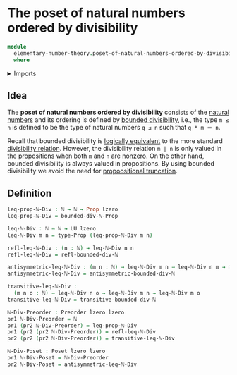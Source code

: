 # The poset of natural numbers ordered by divisibility

```agda
module
  elementary-number-theory.poset-of-natural-numbers-ordered-by-divisibility
  where
```

<details><summary>Imports</summary>

```agda
open import elementary-number-theory.bounded-divisibility-natural-numbers
open import elementary-number-theory.divisibility-natural-numbers
open import elementary-number-theory.equality-natural-numbers
open import elementary-number-theory.multiplication-natural-numbers
open import elementary-number-theory.natural-numbers

open import foundation.dependent-pair-types
open import foundation.empty-types
open import foundation.identity-types
open import foundation.propositional-truncations
open import foundation.propositions
open import foundation.sets
open import foundation.universe-levels

open import order-theory.posets
open import order-theory.preorders
```

</details>

## Idea

The **poset of natural numbers ordered by divisibility** consists of the
[natural numbers](elementary-number-theory.natural-numbers.md) and its ordering
is defined by [bounded divisibility](elementary-number-theory.bounded-divisibility-natural-numbers.md), i.e., the type `m ≤ n` is defined to be the type of natural numbers `q ≤ n` such that `q * m ＝ n`.

Recall that bounded divisibility is [logically equivalent](foundation.logical-equivalences.md) to the more standard [divisibility relation](elementar-number-theory.divisibility-natural-numbers.md). However, the divisibility relation `m | n` is only valued in the [propositions](foundation.propositions.md) when both `m` and `n`
are [nonzero](elementary-number-theory.nonzero-natural-numbers.md). On the other hand, bounded divisibility is always valued in propositions. By using bounded divisibility we avoid the need for [propoositional truncation](foundation.propositional-truncations.md).

## Definition

```agda
leq-prop-ℕ-Div : ℕ → ℕ → Prop lzero
leq-prop-ℕ-Div = bounded-div-ℕ-Prop

leq-ℕ-Div : ℕ → ℕ → UU lzero
leq-ℕ-Div m n = type-Prop (leq-prop-ℕ-Div m n)

refl-leq-ℕ-Div : (n : ℕ) → leq-ℕ-Div n n
refl-leq-ℕ-Div = refl-bounded-div-ℕ

antisymmetric-leq-ℕ-Div : (m n : ℕ) → leq-ℕ-Div m n → leq-ℕ-Div n m → m ＝ n
antisymmetric-leq-ℕ-Div = antisymmetric-bounded-div-ℕ

transitive-leq-ℕ-Div :
  (m n o : ℕ) → leq-ℕ-Div n o → leq-ℕ-Div m n → leq-ℕ-Div m o
transitive-leq-ℕ-Div = transitive-bounded-div-ℕ

ℕ-Div-Preorder : Preorder lzero lzero
pr1 ℕ-Div-Preorder = ℕ
pr1 (pr2 ℕ-Div-Preorder) = leq-prop-ℕ-Div
pr1 (pr2 (pr2 ℕ-Div-Preorder)) = refl-leq-ℕ-Div
pr2 (pr2 (pr2 ℕ-Div-Preorder)) = transitive-leq-ℕ-Div

ℕ-Div-Poset : Poset lzero lzero
pr1 ℕ-Div-Poset = ℕ-Div-Preorder
pr2 ℕ-Div-Poset = antisymmetric-leq-ℕ-Div
```
